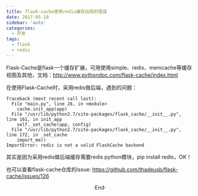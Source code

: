 ```yaml
---
title: flask-cache使用redis缓存出现的错误
date: 2017-05-10
sidebar: 'auto'
categories:
  - 开发
tags:
  - flask
  - redis
---
```


Flask-Cache是flask一个缓存扩展，可用使用simple、redis、memcache等缓存视图及其他，文档：<http://www.pythondoc.com/flask-cache/index.html>

在使用Flask-Cache时，采用redis做后端，遇到的问题：

```
Traceback (most recent call last):
  File "main.py", line 28, in <module>
    cache.init_app(app)
  File "/usr/lib/python2.7/site-packages/flask_cache/__init__.py", line 161, in init_app
    self._set_cache(app, config)
  File "/usr/lib/python2.7/site-packages/flask_cache/__init__.py", line 172, in _set_cache
    import_me))
ImportError: redis is not a valid FlaskCache backend
```

其实是因为采用redis做后端缓存需要redis python模块，pip install redis，OK！

也可以查看flask-cache仓库的issue:  <https://github.com/thadeusb/flask-cache/issues/126>
<br>

<center>  ·End·  </center>
